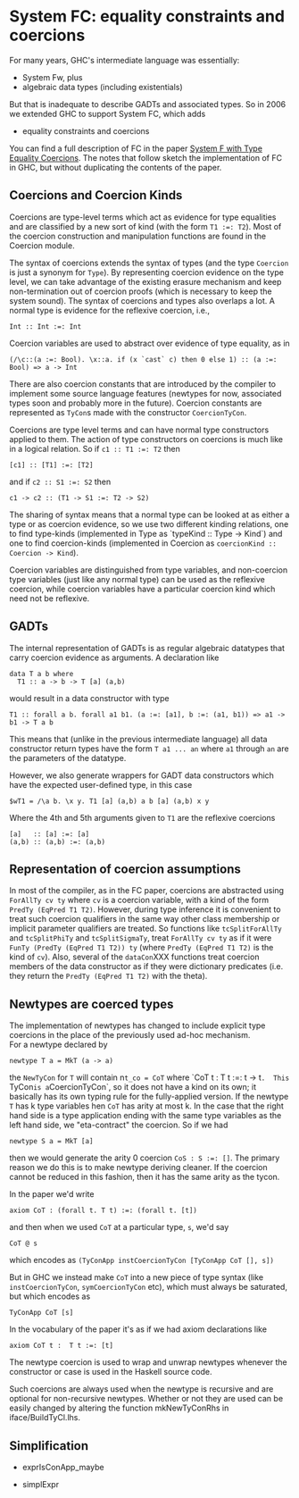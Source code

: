 # System FC: equality constraints and coercions



For many years, GHC's intermediate language was essentially:


- System Fw, plus
- algebraic data types (including existentials)


But that is inadequate to describe GADTs and associated types.  So in 2006 we extended GHC to support System FC, which adds


- equality constraints and coercions


You can find a full description of FC in the paper [
System F with Type Equality Coercions](http://research.microsoft.com/%7Esimonpj/paper/ext-f).  The notes that follow sketch the implementation of FC in GHC, but without duplicating the contents of the paper.


## Coercions and Coercion Kinds



Coercions are type-level terms which act as evidence for type
equalities and are classified by a new sort of kind (with the form 
`T1 :=: T2`).  Most of the coercion construction and manipulation functions
are found in the Coercion module.



The syntax of coercions extends the syntax of types (and the type
`Coercion` is just a synonym for `Type`).  By representing coercion
evidence on the type level, we can take advantage of the existing
erasure mechanism and keep non-termination out of coercion proofs
(which is necessary to keep the system sound).  The syntax of
coercions and types also overlaps a lot.  A normal type is evidence
for the reflexive coercion, i.e.,


```wiki
Int :: Int :=: Int
```


Coercion variables are
used to abstract over evidence of type equality, as in


```wiki
(/\c::(a :=: Bool). \x::a. if (x `cast` c) then 0 else 1) :: (a :=: Bool) => a -> Int
```


There are also coercion constants that are introduced by the compiler
to implement some source language features (newtypes for now,
associated types soon and probably more in the future).  Coercion
constants are represented as `TyCon`s made with the constructor
`CoercionTyCon`. 



Coercions are type level terms and can have normal type constructors applied
to them.  The action of type constructors on coercions is much like in
a logical relation.  So if `c1 :: T1 :=: T2` then


```wiki
[c1] :: [T1] :=: [T2]
```


and if `c2 :: S1 :=: S2` then


```wiki
c1 -> c2 :: (T1 -> S1 :=: T2 -> S2)
```


The sharing of syntax means that a normal type can be looked at as
either a type or as coercion evidence, so we use two different kinding
relations, one to find type-kinds (implemented in Type as \`typeKind ::
Type -\> Kind\`) and one to find coercion-kinds (implemented in Coercion as
`coercionKind :: Coercion -> Kind`).



Coercion variables are distinguished from type variables, and
non-coercion type variables (just like any normal type) can be used as
the reflexive coercion, while coercion variables have a particular
coercion kind which need not be reflexive.  


## GADTs



The internal representation of GADTs is as regular algebraic datatypes that carry coercion evidence as arguments.  A declaration like


```wiki
data T a b where
  T1 :: a -> b -> T [a] (a,b)
```


would result in a data constructor with type


```wiki
T1 :: forall a b. forall a1 b1. (a :=: [a1], b :=: (a1, b1)) => a1 -> b1 -> T a b
```


This means that (unlike in the previous intermediate language) all data constructor return types have the form `T a1 ... an` where
`a1` through `an` are the parameters of the datatype.  



However, we also generate wrappers for GADT data constructors which have the expected user-defined type, in this case


```wiki
$wT1 = /\a b. \x y. T1 [a] (a,b) a b [a] (a,b) x y
```


Where the 4th and 5th arguments given to `T1` are the reflexive coercions


```wiki
[a]   :: [a] :=: [a]
(a,b) :: (a,b) :=: (a,b)
```


 


## Representation of coercion assumptions



In most of the compiler, as in the FC paper, coercions are abstracted
using `ForAllTy cv ty` where `cv` is a coercion variable, with a kind of
the form `PredTy (EqPred T1 T2)`.  However, during type inference it is
convenient to treat such coercion qualifiers in the same way other
class membership or implicit parameter qualifiers are treated.  So
functions like `tcSplitForAllTy` and `tcSplitPhiTy` and `tcSplitSigmaTy`,
treat `ForAllTy cv ty` as if it were `FunTy (PredTy (EqPred T1 T2)) ty`
(where `PredTy (EqPred T1 T2)` is the kind of `cv`).  Also, several of the `dataCon`XXX functions treat coercion members of the data constructor
as if they were dictionary predicates (i.e. they return the `PredTy (EqPred T1 T2)` with the theta).


## Newtypes are coerced types



The implementation of newtypes has changed to include explicit type coercions in the place of the previously used ad-hoc mechanism.  
For a newtype declared by


```wiki
newtype T a = MkT (a -> a)
```


the `NewTyCon` for `T` will contain n`t_co = CoT` where \`CoT t : T t :=: t -\>
t`.  This `TyCon` is a `CoercionTyCon\`, so it does not have a kind on its
own; it basically has its own typing rule for the fully-applied
version.  If the newtype `T` has k type variables hen `CoT` has arity at
most k.  In the case that the right hand side is a type application
ending with the same type variables as the left hand side, we
"eta-contract" the coercion.  So if we had


```wiki
newtype S a = MkT [a]
```


then we would generate the arity 0 coercion `CoS : S :=: []`.  The
primary reason we do this is to make newtype deriving cleaner.  If the coercion
cannot be reduced in this fashion, then it has the same arity as the tycon.



In the paper we'd write


```wiki
axiom CoT : (forall t. T t) :=: (forall t. [t])
```


and then when we used `CoT` at a particular type, `s`, we'd say


```wiki
CoT @ s
```


which encodes as `(TyConApp instCoercionTyCon [TyConApp CoT [], s])`



But in GHC we instead make `CoT` into a new piece of type syntax
(like `instCoercionTyCon`, `symCoercionTyCon` etc), which must always
be saturated, but which encodes as


```wiki
TyConApp CoT [s]
```


In the vocabulary of the paper it's as if we had axiom declarations
like


```wiki
axiom CoT t :  T t :=: [t]
```


The newtype coercion is used to wrap and unwrap newtypes whenever the constructor or case is used in the Haskell source code.



Such coercions are always used when the newtype is recursive and are optional for non-recursive newtypes.  Whether or not they are used can be easily changed by altering the function mkNewTyConRhs in iface/BuildTyCl.lhs.


## Simplification


- exprIsConApp\_maybe

- simplExpr
